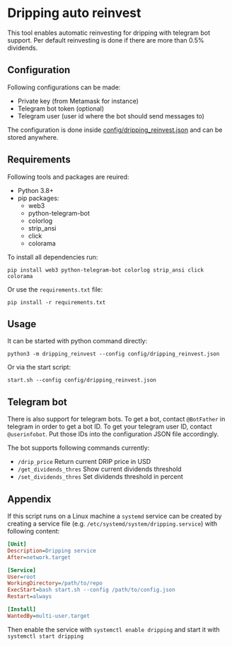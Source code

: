 # Dripping auto reinvest

This tool enables automatic reinvesting for dripping with telegram bot support.
Per default reinvesting is done if there are more than 0.5% dividends.

## Configuration

Following configurations can be made:
* Private key (from Metamask for instance)
* Telegram bot token (optional)
* Telegram user (user id where the bot should send messages to)

The configuration is done inside [config/dripping_reinvest.json](config/dripping_reinvest.json) and can be stored anywhere.

## Requirements

Following tools and packages are reuired:
* Python 3.8+
* pip packages:
  * web3
  * python-telegram-bot
  * colorlog
  * strip_ansi
  * click
  * colorama

To install all dependencies run:

```
pip install web3 python-telegram-bot colorlog strip_ansi click colorama
```

Or use the `requirements.txt` file:
```
pip install -r requirements.txt
```

## Usage

It can be started with python command directly:
```
python3 -m dripping_reinvest --config config/dripping_reinvest.json
```
Or via the start script:
```
start.sh --config config/dripping_reinvest.json
```

## Telegram bot
There is also support for telegram bots. To get a bot, contact `@BotFather` in telegram in order to get a bot ID.
To get your telegram user ID, contact `@userinfobot`. Put those IDs into the configuration JSON file accordingly.

The bot supports following commands currently:
* `/drip_price` Return current DRIP price in USD
* `/get_dividends_thres` Show current dividends threshold
* `/set_dividends_thres` Set dividends threshold in percent

## Appendix

If this script runs on a Linux machine a `systemd` service can be created by creating a service file (e.g. `/etc/systemd/system/dripping.service`) with following content:
```ini
[Unit]
Description=Dripping service
After=network.target

[Service]
User=root
WorkingDirectory=/path/to/repo
ExecStart=bash start.sh --config /path/to/config.json
Restart=always

[Install]
WantedBy=multi-user.target
```
Then enable the service with `systemctl enable dripping` and start it with `systemctl start dripping`
